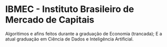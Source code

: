 # IBMEC - Instituto Brasileiro de Mercado de Capitais

Algoritimos e afins feitos durante a graduação de Economia (trancada); 
E a atual graduação em Ciência de Dados e Inteligência Artificial.
